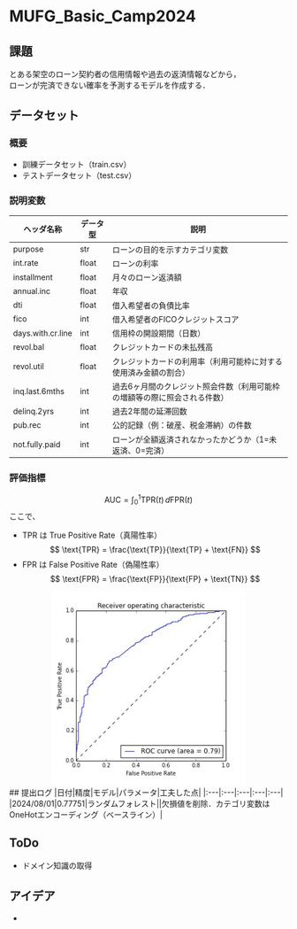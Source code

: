 # MUFG_Basic_Camp2024


## 課題
とある架空のローン契約者の信用情報や過去の返済情報などから，<br>
ローンが完済できない確率を予測するモデルを作成する．

## データセット
### 概要
- 訓練データセット（train.csv）
- テストデータセット（test.csv）
### 説明変数
| ヘッダ名称              | データ型 | 説明                                                                 |
|-----------------------|---------|--------------------------------------------------------------------|
| purpose               | str     | ローンの目的を示すカテゴリ変数                                                   |
| int.rate              | float   | ローンの利率                                                            |
| installment           | float   | 月々のローン返済額                                                         |
| annual.inc            | float   | 年収                                                                |
| dti                   | float   | 借入希望者の負債比率                                                       |
| fico                  | int     | 借入希望者のFICOクレジットスコア                                              |
| days.with.cr.line     | int     | 信用枠の開設期間（日数）                                                    |
| revol.bal             | float   | クレジットカードの未払残高                                                     |
| revol.util            | float   | クレジットカードの利用率（利用可能枠に対する使用済み金額の割合）                               |
| inq.last.6mths        | int     | 過去6ヶ月間のクレジット照会件数（利用可能枠の増額等の際に照会される件数）                               |
| delinq.2yrs           | int     | 過去2年間の延滞回数                                                       |
| pub.rec               | int     | 公的記録（例：破産、税金滞納）の件数                                             |
| not.fully.paid        | int     | ローンが全額返済されなかったかどうか（1=未返済、0=完済）                                   |

### 評価指標
$$\text{AUC} = \int_{0}^{1} \text{TPR}(t) \, d\text{FPR}(t)$$
ここで、
- TPR は True Positive Rate（真陽性率）
$$
\text{TPR} = \frac{\text{TP}}{\text{TP} + \text{FN}}
$$
- FPR は False Positive Rate（偽陽性率）
$$
\text{FPR} = \frac{\text{FP}}{\text{FP} + \text{TN}}
$$

<div style="text-align: center;">
  <img src="./img/img.jpg" alt="pAUC" width="350" height="350">
</div>
## 提出ログ
|日付|精度|モデル|パラメータ|工夫した点|
|:---|:---|:---|:---|:---|
|2024/08/01|0.77751|ランダムフォレスト||欠損値を削除．カテゴリ変数はOneHotエンコーディング（ベースライン）|

## ToDo
- ドメイン知識の取得

## アイデア
-